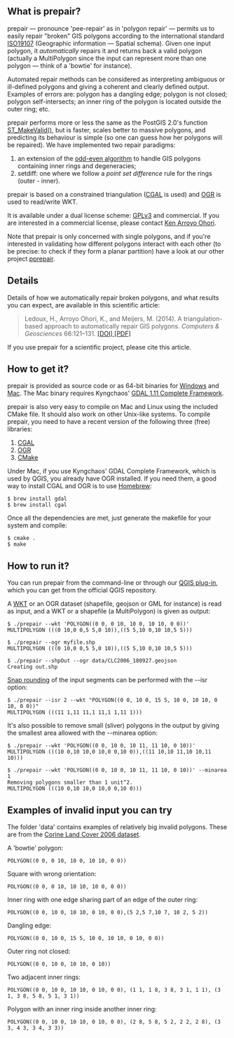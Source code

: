 ## What is prepair?

prepair — pronounce 'pee-repair' as in 'polygon repair' — permits us to easily repair "broken" GIS polygons according to the international standard [ISO19107](http://www.iso.org/iso/catalogue_detail.htm?csnumber=26012) (Geographic information — Spatial schema). Given one input polygon, it *automatically* repairs it and returns back a valid polygon (actually a MultiPolygon since the input can represent more than one polygon — think of a 'bowtie' for instance). 

Automated repair methods can be considered as interpreting ambiguous or ill-defined polygons and giving a coherent and clearly defined output. Examples of errors are: polygon has a dangling edge; polygon is not closed; polygon self-intersects; an inner ring of the polygon is located outside the outer ring; etc.

prepair performs more or less the same as the PostGIS 2.0's function [ST_MakeValid()](http://postgis.org/documentation/manual-svn/ST_MakeValid.html), but is faster, scales better to massive polygons, and predicting its behaviour is simple (so one can guess how her polygons will be repaired).
We have implemented two repair paradigms: 

  1. an extension of the [odd-even algorithm](https://en.wikipedia.org/wiki/Even-odd_rule) to handle GIS polygons containing inner rings and degeneracies; 
  2. setdiff: one where we follow a *point set difference* rule for the rings (outer - inner).

prepair is based on a constrained triangulation ([CGAL](http://www.cgal.org) is used) and [OGR](http://www.gdal.org/ogr/) is used to read/write WKT.

It is available under a dual license scheme: [GPLv3](http://www.gnu.org/copyleft/gpl.html) and commercial. If you are interested in a commercial license, please contact [Ken Arroyo Ohori](mailto:g.a.k.arroyoohori@tudelft.nl).

Note that prepair is only concerned with single polygons, and if you're interested in validating how different polygons interact with each other (to be precise: to check if they form a planar partition) have a look at our other project [pprepair](https://github.com/tudelft3d/pprepair).


## Details

Details of how we automatically repair broken polygons, and what results you can expect, are available in this scientific article:

> Ledoux, H., Arroyo Ohori, K., and Meijers, M. (2014). A triangulation-based approach to automatically repair GIS polygons. *Computers & Geosciences* 66:121–131. [ [DOI] ](http://dx.doi.org/10.1016/j.cageo.2014.01.009) [ [PDF] ](http://3dgeoinfo.bk.tudelft.nl/hledoux/pdfs/14cgeo_prepair.pdf)

If you use prepair for a scientific project, please cite this article.


## How to get it?

prepair is provided as source code or as 64-bit binaries for [Windows](https://github.com/tudelft-gist/prepair/releases/download/v0.7/prepair_win64.zip) and [Mac](https://github.com/tudelft-gist/prepair/releases/download/v0.7/prepair_mac.zip). The Mac binary requires Kyngchaos' [GDAL 1.11 Complete Framework](http://www.kyngchaos.com/software/frameworks#gdal_complete).

prepair is also very easy to compile on Mac and Linux using the included CMake file. It should also work on other Unix-like systems. To compile prepair, you need to have a recent version of the following three (free) libraries:

1. [CGAL](http://www.cgal.org)
2. [OGR](http://www.gdal.org/ogr/)
3. [CMake](http://www.cmake.org) 

Under Mac, if you use Kyngchaos' GDAL Complete Framework, which is used by QGIS, you already have OGR installed. If you need them, a good way to install CGAL and OGR is to use [Homebrew](http://brew.sh):

    $ brew install gdal
    $ brew install cgal 

Once all the dependencies are met, just generate the makefile for your system and compile:

    $ cmake .
    $ make


## How to run it?

You can run prepair from the command-line or through our [QGIS plug-in](https://github.com/tudelft-gist/prepair-qgis), which you can get from the official QGIS repository. 

A [WKT](http://en.wikipedia.org/wiki/Well-known_text) or an OGR dataset (shapefile, geojson or GML for instance) is read as input, and a WKT or a shapefile (a MultiPolygon) is given as output:

    $ ./prepair --wkt 'POLYGON((0 0, 0 10, 10 0, 10 10, 0 0))'  
    MULTIPOLYGON (((0 10,0 0,5 5,0 10)),((5 5,10 0,10 10,5 5)))  
    
    $ ./prepair --ogr myfile.shp
    MULTIPOLYGON (((0 10,0 0,5 5,0 10)),((5 5,10 0,10 10,5 5)))

    $ ./prepair --shpOut --ogr data/CLC2006_180927.geojson 
    Creating out.shp
    

[Snap rounding](http://www.cgal.org/Manual/latest/doc_html/cgal_manual/Snap_rounding_2/Chapter_main.html) of the input segments can be performed with the --isr option:

    $ ./prepair --isr 2 --wkt "POLYGON((0 0, 10 0, 15 5, 10 0, 10 10, 0 10, 0 0))"
    MULTIPOLYGON (((11 1,11 11,1 11,1 1,11 1)))
    

It's also possible to remove small (sliver) polygons in the output by giving the smallest area allowed with the --minarea option:

    $ ./prepair --wkt 'POLYGON((0 0, 10 0, 10 11, 11 10, 0 10))' 
    MULTIPOLYGON (((10 0,10 10,0 10,0 0,10 0)),((11 10,10 11,10 10,11 10)))

    $ ./prepair --wkt 'POLYGON((0 0, 10 0, 10 11, 11 10, 0 10))' --minarea 1
    Removing polygons smaller than 1 unit^2.
    MULTIPOLYGON (((10 0,10 10,0 10,0 0,10 0)))


## Examples of invalid input you can try

The folder 'data' contains examples of relatively big invalid polygons. These are from the [Corine Land Cover 2006 dataset](http://sia.eionet.europa.eu/CLC2006).

A 'bowtie' polygon: 
    
    POLYGON((0 0, 0 10, 10 0, 10 10, 0 0))

Square with wrong orientation: 
    
    POLYGON((0 0, 0 10, 10 10, 10 0, 0 0))

Inner ring with one edge sharing part of an edge of the outer ring:

    POLYGON((0 0, 10 0, 10 10, 0 10, 0 0),(5 2,5 7,10 7, 10 2, 5 2))

Dangling edge:

    POLYGON((0 0, 10 0, 15 5, 10 0, 10 10, 0 10, 0 0))

Outer ring not closed:

    POLYGON((0 0, 10 0, 10 10, 0 10))

Two adjacent inner rings:

    POLYGON((0 0, 10 0, 10 10, 0 10, 0 0), (1 1, 1 8, 3 8, 3 1, 1 1), (3 1, 3 8, 5 8, 5 1, 3 1))

Polygon with an inner ring inside another inner ring:

    POLYGON((0 0, 10 0, 10 10, 0 10, 0 0), (2 8, 5 8, 5 2, 2 2, 2 8), (3 3, 4 3, 3 4, 3 3))

